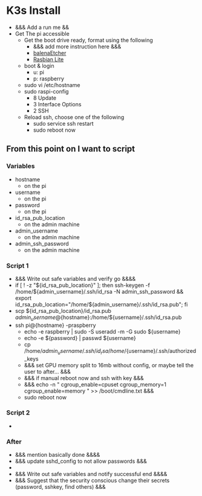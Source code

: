 # K3s Install

* &&& Add a run me &&
* Get The pi accessible
  * Get the boot drive ready, format using the following
    * &&& add more instruction here &&&
    * [balenaEtcher](https://www.balena.io/etcher/)
    * [Rasbian Lite](https://www.raspberrypi.org/software/operating-systems/)
  * boot & login
    * u: pi
    * p: raspberry
  * sudo vi /etc/hostname
  * sudo raspi-config
    * 8 Update
    * 3 Interface Options
    * 2 SSH
  * Reload ssh, choose one of the following
    * sudo service ssh restart
    * sudo reboot now

## From this point on I want to script

### Variables

* hostname
  * on the pi
* username
  * on the pi
* password
  * on the pi
* id_rsa_pub_location
  * on the admin machine
* admin_username
  * on the admin machine
* admin_ssh_password
  * on the admin machine

### Script 1

* &&& Write out safe variables and verify go &&&&
* if [ ! -z "${id_rsa_pub_location}" ]; then ssh-keygen -f /home/${admin_username}/.ssh/id_rsa -N admin_ssh_password && export id_rsa_pub_location="/home/${admin_username}/.ssh/id_rsa.pub"; fi
* scp ${id_rsa_pub_location}/id_rsa.pub ${admin_username}@${hostname}:/home/${username}/.ssh/id_rsa.pub
* ssh pi@{hostname} -praspberry
  * echo -e raspberry | sudo -S useradd -m -G sudo ${username}
  * echo -e ${password} | passwd ${username}
  * cp /home/${admin_username}/.ssh/id_rsa /home/${username}/.ssh/authorized_keys
  * &&& set GPU memory split to 16mb without config, or maybe tell the user to after... &&&
  * &&& if manual reboot now and ssh with key &&&
  * &&& echo -n " cgroup_enable=cpuset cgroup_memory=1 cgroup_enable=memory " >> /boot/cmdline.txt &&&
  * sudo reboot now

### Script 2

  * 

### After

* &&& mention basically done &&&&
* &&& update sshd_config to not allow passwords &&&
* 
* &&& Write out safe variables and notify successful end &&&&
* &&& Suggest that the security conscious change their secrets (password, sshkey, find others) &&&
